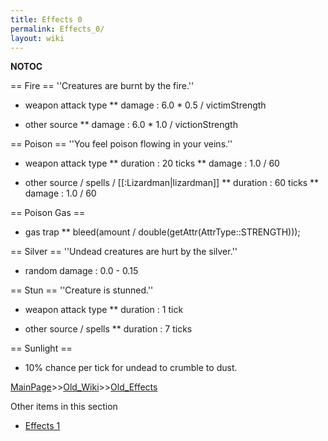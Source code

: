 ```yaml
---
title: Effects 0
permalink: Effects_0/
layout: wiki
---
```

__NOTOC__

== Fire ==
''Creatures are burnt by the fire.''

* weapon attack type
** damage : 6.0 * 0.5 / victimStrength

* other source
** damage : 6.0 * 1.0 / victionStrength

== Poison ==
''You feel poison flowing in your veins.''

* weapon attack type
** duration : 20 ticks
** damage : 1.0 / 60

* other source / spells / [[:Lizardman|lizardman]]
** duration : 60 ticks
** damage : 1.0 / 60

== Poison Gas ==

* gas trap
** bleed(amount / double(getAttr(AttrType::STRENGTH)));

== Silver ==
''Undead creatures are hurt by the silver.''

* random damage : 0.0 - 0.15

== Stun ==
''Creature is stunned.''

* weapon attack type
** duration : 1 tick

* other source / spells
** duration : 7 ticks

== Sunlight ==

* 10% chance per tick for undead to crumble to dust.

[MainPage](/keeperrl_wiki/ "wikilink")>>[Old_Wiki](/keeperrl_wiki/Old_Wiki "wikilink")>>[Old_Effects](/keeperrl_wiki/Old_Effects "wikilink")

Other items in this section
-    [Effects 1](/keeperrl_wiki/Effects_1 "wikilink")
